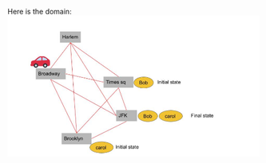 Here is the domain: <br />
![](https://github.com/bu-air-lab/virtual-chauffeur-agent/blob/master/domain2/domain2.jpg)




